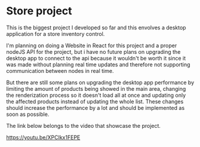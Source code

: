 # Store project

This is the biggest project I developed so far and this envolves a desktop application for a store inventory control. 

I'm planning on doing a Website in React for this project and a proper nodeJS API for the project, but i have no future plans on upgrading the desktop app to connect to the api because it wouldn't be worth it since it was made without planning real time updates and therefore not supporting communication between nodes in real time.

But there are still some plans on upgrading the desktop app performance by limiting the amount of products being showed in the main area, changing the renderization process so it doesn't load all at once and updating only the affected products instead of updating the whole list. These changes should increase the performance by a lot and should be implemented as soon as possible.

The link below belongs to the video that showcase the project.

https://youtu.be/XPCIkx1FEPE
